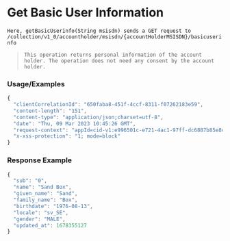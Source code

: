 # Get Basic User Information

`Here, getBasicUserinfo(String msisdn) sends a GET request to /collection/v1_0/accountholder/msisdn/{accountHolderMSISDN}/basicuserinfo`

> `This operation returns personal information of the account holder. The operation does not need any consent by the account holder.`

### Usage/Examples

```javascript
{
  "clientCorrelationId": "650faba8-451f-4ccf-8311-f07262183e59",
  "content-length": "151",
  "content-type": "application/json;charset=utf-8",
  "date": "Thu, 09 Mar 2023 10:45:26 GMT",
  "request-context": "appId=cid-v1:e996501c-e721-4ac1-97ff-dc6887b85e8c",
  "x-xss-protection": "1; mode=block"
}
```

### Response Example

```javascript
{
  "sub": "0",
  "name": "Sand Box",
  "given_name": "Sand",
  "family_name": "Box",
  "birthdate": "1976-08-13",
  "locale": "sv_SE",
  "gender": "MALE",
  "updated_at": 1678355127
}
```